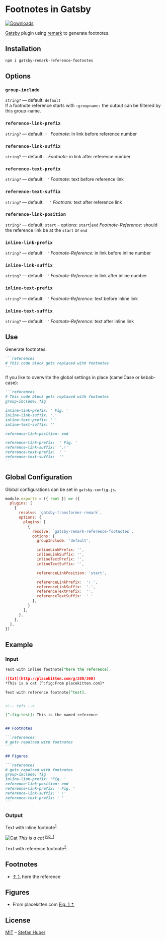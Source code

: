 # Footnotes in Gatsby

[![Downloads][downloads-badge]][downloads]

[Gatsby][gatsby] plugin using [remark][remark] to generate footnotes.


## Installation

```sh
npm i gatsby-remark-reference-footnotes
```

## Options
### `group-include`

`string?` — default: `default`  
If a footnote reference starts with `:groupname:` the output can be filtered by this group-name.


### `reference-link-prefix`

`string?` — default: `↑ `
*Footnote:* in link before reference number

### `reference-link-suffix`

`string?` — default: `.`
*Footnote:* in link after reference number

### `reference-text-prefix`

`string?` — default: `''`
*Footnote:* text before reference link

### `reference-text-suffix`

`string?` — default: `' '`
*Footnote:* text after reference link



### `reference-link-position`

`string?` — default: `start` – options: `start`|`end`
*Footnote-Reference:* should the reference link be at the `start` or `end`

### `inline-link-prefix`

`string?` — default: `''`
*Footnote-Reference:* in link before inline number

### `inline-link-suffix`

`string?` — default: `''`
*Footnote-Reference:* in link after inline number

### `inline-text-prefix`

`string?` — default: `''`
*Footnote-Reference:* text before inline link

### `inline-text-suffix`

`string?` — default: `''`
*Footnote-Reference:* text after inline link





## Use
Generate footnotes:

````md
```references
# This code block gets replaced with footnotes
```
````

If you like to overwrite the global settings in place (camelCase or kebab-case):

````md
```references
# This code block gets replaced with footnotes
group-include: fig

inline-link-prefix: ' Fig. '
inline-link-suffix: '.'
inline-text-prefix: ' '
inline-text-suffix: ''

reference-link-position: end

reference-link-prefix:  ' Fig. '
reference-link-suffix:  '.⇡'
reference-text-prefix:  ' '
reference-text-suffix:  ''
```
````

## Global Configuration
Global configurations can be set in `gatsby-config.js`.

```js
module.exports = ({ root }) => ({
  plugins: [
    {
      resolve: `gatsby-transformer-remark`,
      options: {
        plugins: [
          {
            resolve: `gatsby-remark-reference-footnotes`,
            options: {
              groupInclude: 'default',

              inlineLinkPrefix: '',
              inlineLinkSuffix: '',
              inlineTextPrefix: '',
              inlineTextSuffix: '',

              referenceLinkPosition: 'start',

              referenceLinkPrefix:  '↑ ',
              referenceLinkSuffix:  '.',
              referenceTextPrefix:  '',
              referenceTextSuffix:  ' '
            },
          }
        ],
      },
    },
  ],
})
```

## Example

### Input

````md
Text with inline footnote[^here the reference].

![Cat](http://placekitten.com/g/200/300)
*This is a cat [^:fig:From placekitten.com]*

Text with reference footnote[^test].


<!-- refs -->

[^:fig:test]: This is the named reference


## Footnotes

```references
# gets repalced with footnotes
```

## Figures

```references
# gets repalced with footnotes
group-include: fig
inline-link-prefix: 'Fig. '
reference-link-position: end
reference-link-prefix: ' Fig. '
reference-link-suffix: ' ⇡'
reference-text-prefix: ' '
```
````

### Output
<p>Text with inline footnote<sup class="footnote-inline" id="use-ref-1"><a href="#ref-1" class="footnote-inline-link">1</a></sup>.</p>
<p><img src="http://placekitten.com/g/200/300" alt="Cat">
<em>This is a cat <sup class="footnote-inline" id="use-ref-fig-1"><a href="#ref-fig-1" class="footnote-inline-link">Fig. 1</a></sup></em></p>
<p>Text with reference footnote<sup class="footnote-inline" id="use-ref-2"><a href="#ref-2" class="footnote-inline-link">2</a></sup>.</p>
<!-- refs -->
<h2>Footnotes</h2>
<div class="ref-notes refnotes--default">
<ul>
<li>
<p><span class="footnote-ref" id="ref-1"><a id="use-ref-1" href="#use-ref-1" class="footnote-ref-link">↑ 1.</a> </span>here the reference</p>
</li>
</ul>
</div>
<h2>Figures</h2>
<div class="ref-notes refnotes--fig">
<ul>
<li>
<p>From placekitten.com<span class="footnote-ref" id="ref-fig-1"> <a id="use-ref-fig-1" href="#use-ref-fig-1" class="footnote-ref-link"> Fig. 1 ⇡</a> </span></p>
</li>
</ul>
</div>

## License

[MIT][license] – [Stefan Huber][author]

<!-- Definitions -->


[gatsby]: https://www.gatsbyjs.org/
[remark]: https://github.com/remarkjs/remark
[downloads]: https://www.npmjs.com/package/gatsby-remark-reference-footnotes
[downloads-badge]: https://img.shields.io/npm/v/gatsby-remark-reference-footnotes.svg
[license]: https://opensource.org/licenses/MIT
[author]: http://signalwerk.ch/
